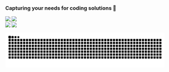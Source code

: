 ### Capturing your needs for coding solutions 👋
<div>
  <a href="https://github.com/code-chip">
  <img height="180em" src="https://github-readme-stats.vercel.app/api?username=code-chip&show_icons=true&theme=dark&include_all_commits=true&count_private=true"/>
  <img height="180em" src="https://github-readme-stats.vercel.app/api/top-langs/?username=code-chip&layout=compact&langs_count=7&theme=dark"/>
</div>
<div> 
  <a href="https://instagram.com/code.chip" target="_blank"><img src="https://img.shields.io/badge/-Instagram-%23E4405F?style=for-the-badge&logo=instagram&logoColor=white" target="_blank"></a>
  <a href = "contato@codechip.com.br"><img src="https://img.shields.io/badge/-Gmail-%23333?style=for-the-badge&logo=gmail&logoColor=white" target="_blank"></a>
 
  ![Snake animation](https://github.com/code-chip/code-chip/blob/output/github-contribution-grid-snake.svg)
</div>  
<!--
**code-chip/code-chip** is a ✨ _special_ ✨ repository because its `README.md` (this file) appears on your GitHub profile.

Here are some ideas to get you started:

- 🔭 I’m currently working on ...
- 🌱 I’m currently learning ...
- 👯 I’m looking to collaborate on ...
- 🤔 I’m looking for help with ...
- 💬 Ask me about ...
- 📫 How to reach me: ...
- 😄 Pronouns: ...
- ⚡ Fun fact: ...
-->
